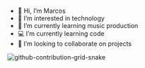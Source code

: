 - 👋 Hi, I’m Marcos 
- 👀 I’m interested in technology
- 🌱 I’m currently learning music production
- 💻 I’m currently learning code
- 💞️ I’m looking to collaborate on projects

<!---
mdgonza/mdgonza is a ✨ special ✨ repository because its `README.md` (this file) appears on your GitHub profile.
You can click the Preview link to take a look at your changes.
--->
![github-contribution-grid-snake](https://user-images.githubusercontent.com/94223917/213924188-c17ff2f0-34fa-4ba7-8413-b71ad03f371a.svg)
